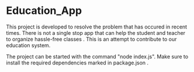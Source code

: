 # Education_App
This project is developed to resolve the problem that has occured in recent times.
There is not a single stop app that can help the student and teacher to  organize hassle-free classes .
This is an attempt to contribute to our education system.

The project can be started with the command "node index.js".
Make sure to install the required dependencies marked in package.json .
